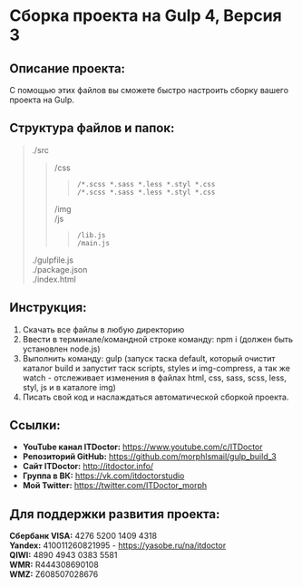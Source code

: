 # Сборка проекта на Gulp 4, Версия 3

## Описание проекта: 
С помощью этих файлов вы сможете быстро настроить сборку вашего проекта на Gulp. 

## Структура файлов и папок:  
>./src  
>>	/css  
>>>		/*.scss *.sass *.less *.styl *.css 
>>>		/*.scss *.sass *.less *.styl *.css 
>> /img  
>>	/js  
>>>		/lib.js  
>>>		/main.js  
>./gulpfile.js  
>./package.json  
>./index.html  

## Инструкция:  
1. Скачать все файлы в любую директорию   
2. Ввести в терминале/командной строке команду: npm i (должен быть установлен node.js) 
3. Выполнить команду: gulp (запуск таска default, который очистит каталог build и запустит таск scripts, styles и img-compress, а так же watch - отслеживает изменения в файлах html, css, sass, scss, less, styl, js и в каталоге img) 
4. Писать свой код и наслаждаться автоматической сборкой проекта. 

## Ссылки:
* __YouTube канал ITDoctor:__ https://www.youtube.com/c/ITDoctor
* __Репозиторий GitHub:__ https://github.com/morphIsmail/gulp_build_3
* __Сайт ITDoctor:__ http://itdoctor.info/
* __Группа в ВК:__ https://vk.com/itdoctorstudio
* __Мой Twitter:__ https://twitter.com/ITDoctor_morph

## Для поддержки развития проекта:
__Сбербанк VISA:__ 4276 5200 1409 4318  
__Yandex:__ 410011260821995 - https://yasobe.ru/na/itdoctor  
__QIWI:__ 4890 4943 0383 5581  
__WMR:__ R444308690108  
__WMZ:__ Z608507028676  
